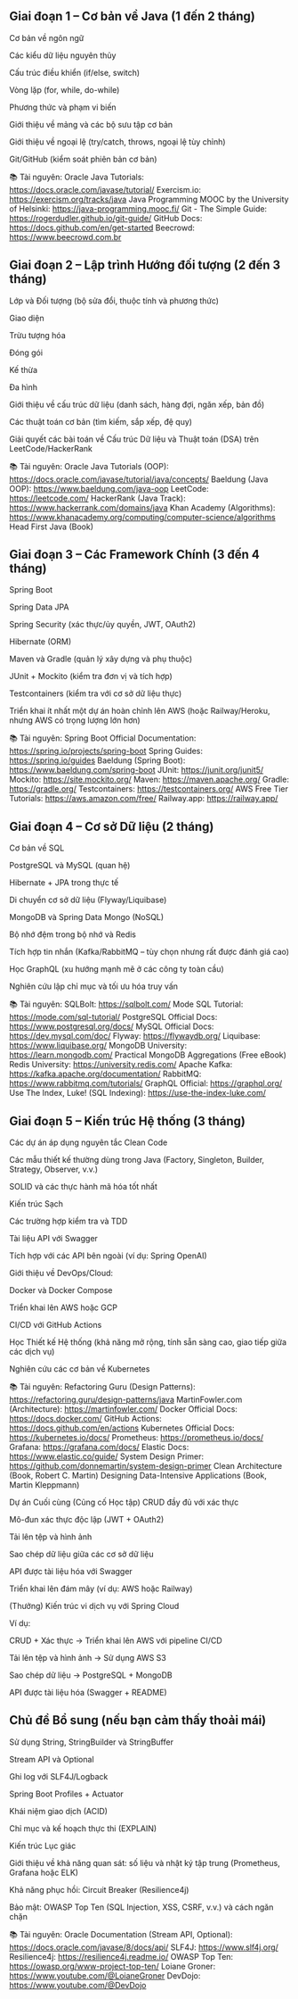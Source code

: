 ## Giai đoạn 1 – Cơ bản về Java (1 đến 2 tháng)
Cơ bản về ngôn ngữ

Các kiểu dữ liệu nguyên thủy

Cấu trúc điều khiển (if/else, switch)

Vòng lặp (for, while, do-while)

Phương thức và phạm vi biến

Giới thiệu về mảng và các bộ sưu tập cơ bản

Giới thiệu về ngoại lệ (try/catch, throws, ngoại lệ tùy chỉnh)

Git/GitHub (kiểm soát phiên bản cơ bản)

📚 Tài nguyên:
Oracle Java Tutorials: https://docs.oracle.com/javase/tutorial/
Exercism.io: https://exercism.org/tracks/java
Java Programming MOOC by the University of Helsinki: https://java-programming.mooc.fi/
Git - The Simple Guide: https://rogerdudler.github.io/git-guide/
GitHub Docs: https://docs.github.com/en/get-started
Beecrowd: https://www.beecrowd.com.br

## Giai đoạn 2 – Lập trình Hướng đối tượng (2 đến 3 tháng)
Lớp và Đối tượng (bộ sửa đổi, thuộc tính và phương thức)

Giao diện

Trừu tượng hóa

Đóng gói

Kế thừa

Đa hình

Giới thiệu về cấu trúc dữ liệu (danh sách, hàng đợi, ngăn xếp, bản đồ)

Các thuật toán cơ bản (tìm kiếm, sắp xếp, đệ quy)

Giải quyết các bài toán về Cấu trúc Dữ liệu và Thuật toán (DSA) trên LeetCode/HackerRank

📚 Tài nguyên:
Oracle Java Tutorials (OOP): https://docs.oracle.com/javase/tutorial/java/concepts/
Baeldung (Java OOP): https://www.baeldung.com/java-oop
LeetCode: https://leetcode.com/
HackerRank (Java Track): https://www.hackerrank.com/domains/java
Khan Academy (Algorithms): https://www.khanacademy.org/computing/computer-science/algorithms
Head First Java (Book)

## Giai đoạn 3 – Các Framework Chính (3 đến 4 tháng)
Spring Boot

Spring Data JPA

Spring Security (xác thực/ủy quyền, JWT, OAuth2)

Hibernate (ORM)

Maven và Gradle (quản lý xây dựng và phụ thuộc)

JUnit + Mockito (kiểm tra đơn vị và tích hợp)

Testcontainers (kiểm tra với cơ sở dữ liệu thực)

Triển khai ít nhất một dự án hoàn chỉnh lên AWS (hoặc Railway/Heroku, nhưng AWS có trọng lượng lớn hơn)

📚 Tài nguyên:
Spring Boot Official Documentation: https://spring.io/projects/spring-boot
Spring Guides: https://spring.io/guides
Baeldung (Spring Boot): https://www.baeldung.com/spring-boot
JUnit: https://junit.org/junit5/
Mockito: https://site.mockito.org/
Maven: https://maven.apache.org/
Gradle: https://gradle.org/
Testcontainers: https://testcontainers.org/
AWS Free Tier Tutorials: https://aws.amazon.com/free/
Railway.app: https://railway.app/

## Giai đoạn 4 – Cơ sở Dữ liệu (2 tháng)
Cơ bản về SQL

PostgreSQL và MySQL (quan hệ)

Hibernate + JPA trong thực tế

Di chuyển cơ sở dữ liệu (Flyway/Liquibase)

MongoDB và Spring Data Mongo (NoSQL)

Bộ nhớ đệm trong bộ nhớ và Redis

Tích hợp tin nhắn (Kafka/RabbitMQ – tùy chọn nhưng rất được đánh giá cao)

Học GraphQL (xu hướng mạnh mẽ ở các công ty toàn cầu)

Nghiên cứu lập chỉ mục và tối ưu hóa truy vấn

📚 Tài nguyên:
SQLBolt: https://sqlbolt.com/
Mode SQL Tutorial: https://mode.com/sql-tutorial/
PostgreSQL Official Docs: https://www.postgresql.org/docs/
MySQL Official Docs: https://dev.mysql.com/doc/
Flyway: https://flywaydb.org/
Liquibase: https://www.liquibase.org/
MongoDB University: https://learn.mongodb.com/
Practical MongoDB Aggregations (Free eBook)
Redis University: https://university.redis.com/
Apache Kafka: https://kafka.apache.org/documentation/
RabbitMQ: https://www.rabbitmq.com/tutorials/
GraphQL Official: https://graphql.org/
Use The Index, Luke! (SQL Indexing): https://use-the-index-luke.com/

## Giai đoạn 5 – Kiến trúc Hệ thống (3 tháng)
Các dự án áp dụng nguyên tắc Clean Code

Các mẫu thiết kế thường dùng trong Java (Factory, Singleton, Builder, Strategy, Observer, v.v.)

SOLID và các thực hành mã hóa tốt nhất

Kiến trúc Sạch

Các trường hợp kiểm tra và TDD

Tài liệu API với Swagger

Tích hợp với các API bên ngoài (ví dụ: Spring OpenAI)

Giới thiệu về DevOps/Cloud:

Docker và Docker Compose

Triển khai lên AWS hoặc GCP

CI/CD với GitHub Actions

Học Thiết kế Hệ thống (khả năng mở rộng, tính sẵn sàng cao, giao tiếp giữa các dịch vụ)

Nghiên cứu các cơ bản về Kubernetes

📚 Tài nguyên:
Refactoring Guru (Design Patterns): https://refactoring.guru/design-patterns/java
MartinFowler.com (Architecture): https://martinfowler.com/
Docker Official Docs: https://docs.docker.com/
GitHub Actions: https://docs.github.com/en/actions
Kubernetes Official Docs: https://kubernetes.io/docs/
Prometheus: https://prometheus.io/docs/
Grafana: https://grafana.com/docs/
Elastic Docs: https://www.elastic.co/guide/
System Design Primer: https://github.com/donnemartin/system-design-primer
Clean Architecture (Book, Robert C. Martin)
Designing Data-Intensive Applications (Book, Martin Kleppmann)

Dự án Cuối cùng (Củng cố Học tập)
CRUD đầy đủ với xác thực

Mô-đun xác thực độc lập (JWT + OAuth2)

Tải lên tệp và hình ảnh

Sao chép dữ liệu giữa các cơ sở dữ liệu

API được tài liệu hóa với Swagger

Triển khai lên đám mây (ví dụ: AWS hoặc Railway)

(Thưởng) Kiến trúc vi dịch vụ với Spring Cloud

Ví dụ:

CRUD + Xác thực → Triển khai lên AWS với pipeline CI/CD

Tải lên tệp và hình ảnh → Sử dụng AWS S3

Sao chép dữ liệu → PostgreSQL + MongoDB

API được tài liệu hóa (Swagger + README)

## Chủ đề Bổ sung (nếu bạn cảm thấy thoải mái)
Sử dụng String, StringBuilder và StringBuffer

Stream API và Optional

Ghi log với SLF4J/Logback

Spring Boot Profiles + Actuator

Khái niệm giao dịch (ACID)

Chỉ mục và kế hoạch thực thi (EXPLAIN)

Kiến trúc Lục giác

Giới thiệu về khả năng quan sát: số liệu và nhật ký tập trung (Prometheus, Grafana hoặc ELK)

Khả năng phục hồi: Circuit Breaker (Resilience4j)

Bảo mật: OWASP Top Ten (SQL Injection, XSS, CSRF, v.v.) và cách ngăn chặn

📚 Tài nguyên:
Oracle Documentation (Stream API, Optional): https://docs.oracle.com/javase/8/docs/api/
SLF4J: https://www.slf4j.org/
Resilience4j: https://resilience4j.readme.io/
OWASP Top Ten: https://owasp.org/www-project-top-ten/
Loiane Groner: https://www.youtube.com/@LoianeGroner
DevDojo: https://www.youtube.com/@DevDojo